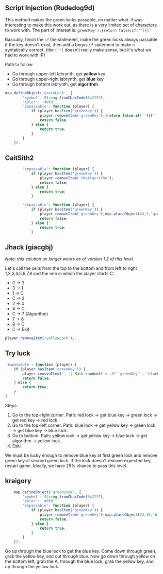 ## Script Injection (Rudedog9d)

This method makes the green locks passable, no matter what. It was interesting to make this work out, as there is a very limited set of characters to work with. The part of interest is: `greenKey');}return false;if(''){('`

Basically, finish the `if` the statement, make the green locks always passable if the key doesn't exist, then add a bogus `if` statement to make it syntatically correct. (the `('')` doesn't really make sense, but it's what we had to work with :P)

Path to follow:

- Go through upper-left labrynth, get **yellow** key
- Go through upper-right labrynth, get **blue** key
- Go through bottom labrynth, get **algorithm**

```js
map.defineObject('greenLock', {
        'symbol': String.fromCharCode(0x2297),
        'color': '#0f0',
        'impassable': function (player) {
            if (player.hasItem('greenKey')) {
                player.removeItem('greenKey');}return false;if(''){('');
                return false;
            } else {
                return true;
            }
        }
    });
```

## CaitSith2

```javascript
        'impassable': function (player) {
            if (player.hasItem('greenKey')) {
                player.removeItem('theAlgorithm');
                return false;
            } else {
                return true;
            }
```

```javascript
        'impassable': function (player) {
            if (player.hasItem('greenKey')) {
                player.removeItem('greenKey');map.placeObject(24,9,'greenKey');
                return false;
            } else {
                return true;
            }
```

## Jhack (giacgbj)
*Note: this solution no longer works as of version 1.2 of this level.*

Let's call the cells from the top to the bottom and from left to right 1,2,3,4,5,6,7,8 and the one in which the player starts C:
 * C -> 3
 * 3 -> 1
 * 1 -> C
 * C -> 2
 * 2 -> 4
 * 4 -> C
 * C -> 7 (Algorithm)
 * 7 -> 8
 * 8 -> C
 * C -> Exit

```javascript
player.removeItem('yellowLock');
```

## Try luck

```javascript
'impassable': function (player) {
    if (player.hasItem('greenKey')) {
        player.removeItem('' || Math.random() < .5? 'greenKey' : 'blueKey' + '');
        return false;
    } else {
        return true;
    }
}
```

Steps:

1. Go to the top-right corner. Path: red lock -> get blue key -> green lock -> get red key -> red lock.
2. Go to the top-left corner. Path: blue lock -> get yellow key -> green lock -> get blue key -> blue lock.
3. Go to bottom. Path: yellow lock -> get yellow key -> blue lock -> get algorithm -> yellow lock.
4. Exit!

We must be lucky enough to remove blue key at first green lock and remove green key at second green lock. If the lock doesn't remove expected key, restart game. Ideally, we have 25% chance to pass this level.


## kraigory
```javascript
    map.defineObject('greenLock', {
        'symbol': String.fromCharCode(0x2297),
        'color': '#0f0',
        'impassable': function (player) {
            if (player.hasItem('greenKey')) {
                player.removeItem('greenKey');map.placeObject(24,10,'blueKey');
                return false;
            } else {
                return true;
            }
        }
    });
```
Go up through the blue lock to get the blue key. Come down through green, grab the yellow key, and out through blue. Now go down through yellow on the bottom left, grab the A, through the blue lock, grab the yellow key, and up through the yellow lock.
